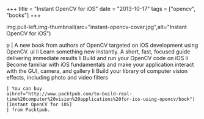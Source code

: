 +++
title =  "Instant OpenCV for iOS"
date = "2013-10-17"
tags =  ["opencv", "books"]
+++

img.pull-left.img-thumbnail(src="instant-opencv-cover.jpg",alt="Instant OpenCV for iOS")

p 
    | A new book from authors of OpenCV targeted on iOS development using OpenCV. 
    ul
        li Learn something new instantly. A short, fast, focused guide delivering immediate results
        li Build and run your OpenCV code on iOS
        li Become familiar with iOS fundamentals and make your application interact with the GUI, camera, and gallery
        li Build your library of computer vision effects, including photo and video filters

    | You can buy 
    a(href="http://www.packtpub.com/to-build-real-time%20computer%20vision%20applications%20for-ios-using-opencv/book") [Instant OpenCV for iOS]
    | from Packtpub.
